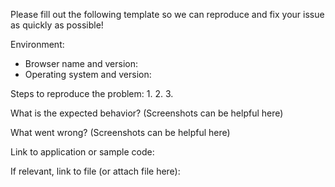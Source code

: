 Please fill out the following template so we can reproduce and fix your issue as quickly as possible!

Environment:
- Browser name and version:
- Operating system and version:

Steps to reproduce the problem:
1.
2.
3.

What is the expected behavior? (Screenshots can be helpful here)

What went wrong? (Screenshots can be helpful here)

Link to application or sample code:

If relevant, link to file (or attach file here):
